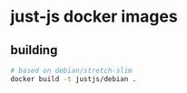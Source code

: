# just-js docker images

## building

```bash
# based on debian/stretch-slim
docker build -t justjs/debian .
```